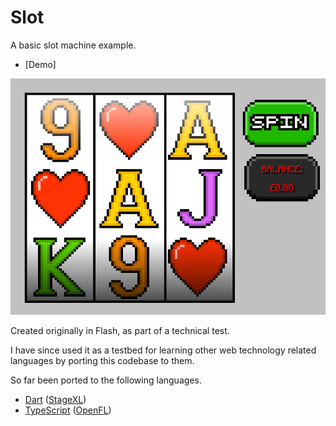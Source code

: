# Slot

A basic slot machine example.

- [Demo]

![Screenshot](/assets/screenshots/slot-flash_screenshot.png?raw=true "Screenshot")

Created originally in Flash, as part of a technical test.

I have since used it as a testbed for learning other web technology related languages by porting this codebase to them.

So far been ported to the following languages.

- [Dart][dart] ([StageXL][stagexl])
- [TypeScript][typescript] ([OpenFL][openfl])

[dart]:       https://dart.dev/
[stagexl]:    http://www.stagexl.org/
[typescript]: https://www.typescriptlang.org/
[openfl]:     https://www.openfl.org/
